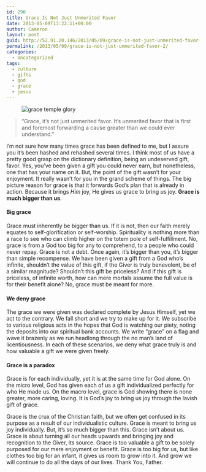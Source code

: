 ```yaml
---
id: 290
title: Grace Is Not Just Unmerited Favor
date: 2013-05-09T13:22:11+00:00
author: Cameron
layout: post
guid: http://52.91.20.146/2013/05/09/grace-is-not-just-unmerited-favor-2/
permalink: /2013/05/09/grace-is-not-just-unmerited-favor-2/
categories:
  - Uncategorized
tags:
  - culture
  - gifts
  - god
  - grace
  - jesus
---
```

<figure> 

<img alt="grace temple glory" src="https://faiththroughdoubt.files.wordpress.com/2013/05/45cbe-0kq0qe1plsao0feup.jpg?w=525" data-recalc-dims="1" />
  
</figure> 

> “Grace, it’s not just unmerited favor. It’s unmerited favor that is first and foremost forwarding a cause greater than we could ever understand.”

I’m not sure how many times grace has been defined to me, but I assure you it’s been hashed and rehashed several times. I think most of us have a pretty good grasp on the dictionary definition, being an undeserved gift, favor. Yes, you’ve been given a gift you could never earn, but nonetheless, one that has your name on it. But, the point of the gift wasn’t for your enjoyment. It really wasn’t for you in the grand scheme of things. The big picture reason for grace is that it forwards God’s plan that is already in action. Because it brings _Him_ joy, He gives us grace to bring _us_ joy. **Grace is much bigger than us**.

#### Big grace

Grace must inherently be bigger than us. If it is not, then our faith merely equates to self-glorification or self-worship. Spirituality is nothing more than a race to see who can climb higher on the totem pole of self-fulfillment. No, grace is from a God too big for any to comprehend, to a people who could never repay. Grace is not a debt. Once again, it’s bigger than you, it’s bigger than simple recompense. We have been given a gift from a God who’s infinite, shouldn’t the value of this gift, if the Giver is truly benevolent, be of a similar magnitude? Shouldn’t this gift be priceless? And if this gift is priceless, of infinite worth, how can mere mortals assume the full value is for their benefit alone? No, grace must be meant for more.

#### We deny grace

The grace we were given was declared complete by Jesus Himself, yet we act to the contrary. We fall short and we try to make up for it. We subscribe to various religious acts in the hopes that God is watching our piety, noting the deposits into our spiritual bank accounts. We write “grace” on a flag and wave it brazenly as we run headlong through the no man’s land of licentiousness. In each of these scenarios, we deny what grace truly is and how valuable a gift we were given freely.

#### Grace is a paradox

Grace is for each individually, yet it is at the same time for God alone. On the micro level, God has given each of us a gift individualized perfectly for who He made us. On the macro level, grace is God showing there is none greater, more caring, loving. It is God’s joy to bring us joy through the lavish gift of grace.

Grace is the crux of the Christian faith, but we often get confused in its purpose as a result of our individualistic culture. Grace is meant to bring us joy individually. But, it’s so much bigger than this. Grace isn’t about us. Grace is about turning all our heads upwards and bringing joy and recognition to the Giver, its source. Grace is too valuable a gift to be solely purposed for our mere enjoyment or benefit. Grace is too big for us, but like clothes too big for an infant, it gives us room to grow into it. And grow we will continue to do all the days of our lives. Thank You, Father.